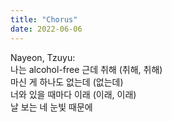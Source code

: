```yaml
---
title: "Chorus"
date: 2022-06-06
---
```

Nayeon, Tzuyu: <br/>
나는 alcohol-free 근데 취해 (취해, 취해) <br/>
마신 게 하나도 없는데 (없는데) <br/>
너와 있을 때마다 이래 (이래, 이래) <br/>
날 보는 네 눈빛 때문에 <br/>

[^2]: I am Alcohol free but I get drunk <br/>
Though I did not drink at all<br/>
It happens whenever I’m with you<br/>
Because of the way you look at me<br/>
